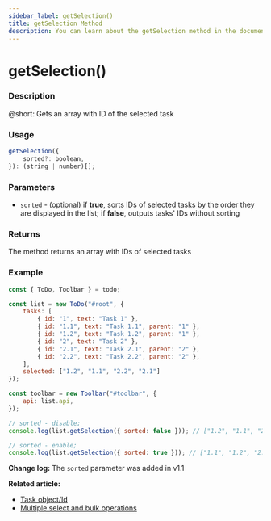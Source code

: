 ```yaml
---
sidebar_label: getSelection()
title: getSelection Method
description: You can learn about the getSelection method in the documentation of the DHTMLX JavaScript To Do List library. Browse developer guides and API reference, try out code examples and live demos, and download a free 30-day evaluation version of DHTMLX To Do List.
---
```


# getSelection()

### Description

@short: Gets an array with ID of the selected task

### Usage

~~~js
getSelection({
    sorted?: boolean,
}): (string | number)[];
~~~

### Parameters

- `sorted` - (optional) if **true**, sorts IDs of selected tasks by the order they are displayed in the list; if **false**, outputs tasks' IDs without sorting

### Returns

The method returns an array with IDs of selected tasks

### Example

~~~js {20,23}
const { ToDo, Toolbar } = todo;

const list = new ToDo("#root", {
    tasks: [
        { id: "1", text: "Task 1" },
        { id: "1.1", text: "Task 1.1", parent: "1" },
        { id: "1.2", text: "Task 1.2", parent: "1" },
        { id: "2", text: "Task 2" },
        { id: "2.1", text: "Task 2.1", parent: "2" },
        { id: "2.2", text: "Task 2.2", parent: "2" },
    ],
    selected: ["1.2", "1.1", "2.2", "2.1"]
});

const toolbar = new Toolbar("#toolbar", {
    api: list.api,
});

// sorted - disable;
console.log(list.getSelection({ sorted: false })); // ["1.2", "1.1", "2.2", "2.1"]

// sorted - enable;
console.log(list.getSelection({ sorted: true })); // ["1.1", "1.2", "2.1", "2.2"]
~~~

**Change log:** The `sorted` parameter was added in v1.1

**Related article:** 
- [Task object/Id](guides/task_object.md)
- [Multiple select and bulk operations](guides/multiselection.md)